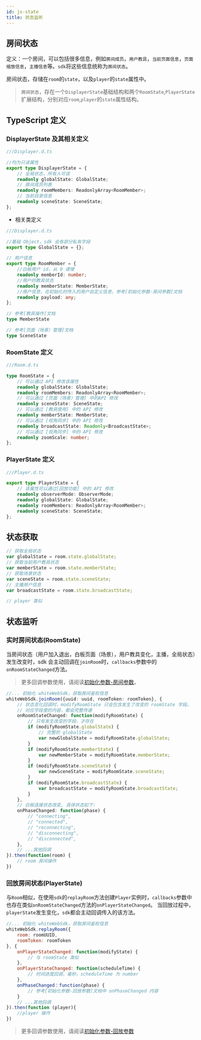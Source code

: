 ```yaml
---
id: js-state
title: 状态监听
---
```


## 房间状态

定义：一个房间，可以包括很多信息，例如`房间成员`，`用户教具`，`当前页面信息`，`页面缩放信息`，`主播信息`等。`sdk`将这些信息统称为`房间状态`。

房间状态，存储在`room`的`state`，以及`player`的`state`属性中。
  
>`房间状态`，存在一个`DisplayerState`基础结构和两个`RoomState`,`PlayerState`扩展结构，分别对应`room`,`player`的`state`属性结构。

## TypeScript 定义

### DisplayerState 及其相关定义

```typescript
///Displayer.d.ts

//均为只读属性
export type DisplayerState = {
    // 全局状态，所有人可读
    readonly globalState: GlobalState;
    // 房间成员列表
    readonly roomMembers: ReadonlyArray<RoomMember>;
    // 当前目录信息
    readonly sceneState: SceneState;
};
```

* 相关类定义
```typescript
///Displayer.d.ts

//基础 Object，sdk 会有部分私有字段
export type GlobalState = {};

// 用户信息
export type RoomMember = {
    //白板用户 id，从 0 递增
    readonly memberId: number;
    //用户的教具状态
    readonly memberState: MemberState;
    //用户信息，在初始化时传入的用户自定义信息，参考[初始化参数-房间参数]文档
    readonly payload: any;
};

// 参考[教具操作]文档
type MemberState

// 参考[页面（场景）管理]文档
type SceneState
```

### RoomState 定义

```Typescript
///Room.d.ts

type RoomState = {
    // 可以通过 API 修改该属性
    readonly globalState: GlobalState;
    readonly roomMembers: ReadonlyArray<RoomMember>;
    // 可以通过 [页面（场景）管理] 中的API 修改
    readonly sceneState: SceneState;
    // 可以通过 [教具使用] 中的 API 修改
    readonly memberState: MemberState;
    // 可以通过 [视角同步] 中的 API 修改
    readonly broadcastState: Readonly<BroadcastState>;
    // 可以通过 [视角同步] 中的 API 修改
    readonly zoomScale: number;
};
```

### PlayerState 定义

```Typescript
///Player.d.ts

export type PlayerState = {
    // 该属性可以通过[回放功能] 中的 API 修改
    readonly observerMode: ObserverMode;
    readonly globalState: GlobalState;
    readonly roomMembers: ReadonlyArray<RoomMember>;
    readonly sceneState: SceneState;
};
```

## 状态获取

```Typescript
// 获取全局状态
var globalState = room.state.globalState;
// 获取当前用户教具状态
var memberState = room.state.memberState;
// 获取场景状态
var sceneState = room.state.sceneState;
// 主播用户信息
var broadcastState = room.state.broadcastState;

// player 类似
```

## 状态监听
### 实时房间状态(RoomState)

当房间状态（用户加入退出，白板页面（场景），用户教具变化，主播，全局状态）发生改变时，sdk 会主动回调在`joinRoom`时，`callbacks`参数中的`onRoomStateChanged`方法。

>更多回调参数使用，请阅读[初始化参数-房间参数](../parameters/room.md#roomcallbacks)。

```Typescript
//... 初始化 whiteWebSdk，获取房间鉴权信息
whiteWebSdk.joinRoom({uuid: uuid, roomToken: roomToken}, {
    // 状态变化回调时，modifyRoomState 只会包含发生了改变的 roomState 字段。
    // 对应字段里的内容，都会完整传递
    onRoomStateChanged: function(modifyRoomState) {
        // 只有发生改变的字段，才存在
        if (modifyRoomState.globalState) {
            // 完整的 globalState 
            var newGlobalState = modifyRoomState.globalState;
        }
        if (modifyRoomState.memberState) {
            var newMemberState = modifyRoomState.memberState;
        }
        if (modifyRoomState.sceneState) {
            var newSceneState = modifyRoomState.sceneState;
        }
        if (modifyRoomState.broadcastState) {
            var broadcastState = modifyRoomState.broadcastState;
        }
    },
    // 白板连接状态改变, 具体状态如下:
    onPhaseChanged: function(phase) {
        // "connecting",
        // "connected",
        // "reconnecting",
        // "disconnecting",
        // "disconnected",
    },
    // ...其他回调
}).then(function(room) {
    // room 房间操作
})
```

### 回放房间状态(PlayerState)

与`Room`相似，在使用`sdk`的`replayRoom`方法创建`Player`实例时，`callbacks`参数中也存在类似`onRoomStateChanged`方法的`onPlayerStateChanged`。
当回放过程中，`playerState`发生变化，`sdk`都会主动回调传入的该方法。

```js
//... 初始化 whiteWebSdk，获取房间鉴权信息
whiteWebSdk.replayRoom({
    room: roomUUID,
    roomToken: roomToken
}, {
    onPlayerStateChanged: function(modifyState) {
        // 与 roomState 类似
    },
    onPlayerStateChanged: function(scheduleTime) {
        // 时间进度回调，毫秒，scheduleTime 为 number
    },
    onPhaseChanged：function(phase) {
        // 参考[初始化参数-回放参数]文档中 onPhaseChanged 内容
    }
    // ...其他回调
}).then(function (player){
    //player 操作
})
```

>更多回调参数使用，请阅读[初始化参数-回放参数](../parameters/player.md#playercallbacks)